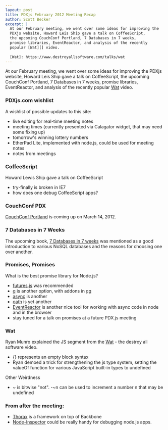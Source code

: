 ```yaml
---
layout: post
title: PDXjs February 2012 Meeting Recap
author: Scott Becker
excerpt: |
  At our February meeting, we went over some ideas for improving the
  PDXjs website, Howard Leis Ship gave a talk on CoffeeScript,
  the upcoming CouchConf Portland, 7 Databases in 7 weeks,
  promise libraries, EventReactor, and analysis of the recently
  popular [Wat][] video.
  
  [Wat]: https://www.destroyallsoftware.com/talks/wat
---
```


At our February meeting, we went over some ideas for improving the
PDXjs website, Howard Leis Ship gave a talk on CoffeeScript,
the upcoming CouchConf Portland, 7 Databases in 7 weeks,
promise libraries, EventReactor, and analysis of the recently
popular [Wat][] video.

[Wat]: https://www.destroyallsoftware.com/talks/wat

### PDXjs.com wishlist

A wishlist of possible updates to this site:

- live editing for real-time meeting notes
- meeting times (currently presented via Calagator widget, that may need some fixing up)
- tomorrow's winning lottery numbers
- EtherPad Lite, implemented with node.js, could be used for meeting notes
- notes from meetings

### CoffeeScript

Howard Lewis Ship gave a talk on CoffeeScript

- try-finally is broken in IE7
- how does one debug CoffeeScript apps?

### CouchConf PDX

[CouchConf Portland][] is coming up on March 14, 2012.

[CouchConf Portland]: http://www.couchbase.com/couchconf-portland

### 7 Databases in 7 Weeks

The upcoming book, [7 Databases in 7 weeks][] was mentioned
as a good introduction to various NoSQL databases and the reasons for choosing one over another.

[7 Databases in 7 weeks]: http://pragprog.com/book/rwdata/seven-databases-in-seven-weeks

### Promises, Promises

What is the best promise library for Node.js?

- [futures.js][] was recommended
- [q][] is another option, with addons in [qq][]
- [async][] is another
- [oath][] is yet another
- [EventReactor][] is another nice tool for working with async code in node and in the browser
- stay tuned for a talk on promises at a future PDX.js meeting

[futures.js]: http://coolaj86.info/futures/
[q]: https://github.com/kriskowal/q
[qq]: https://github.com/kriskowal/qq
[async]: https://github.com/caolan/async
[oath]: http://alogicalparadox.com/oath/
[EventReactor]: https://github.com/observing/eventreactor

### Wat

Ryan Munro explained the JS segment from the [Wat][] - the destroy all software video.

- {} represents an empty block syntax
- Ryan demoed a trick for strengthening the js type system, setting the valueOf function for various JavaScript built-in types to undefined

[Wat]: https://www.destroyallsoftware.com/talks/wat

Other Weirdness

- ~ is bitwise "not". -~n can be used to increment a number n that may be undefined

### From after the meeting:

- [Thorax][] is a framework on top of Backbone
- [Node-Inspector][] could be really handy for debugging node.js apps.

[Thorax]: http://walmartlabs.github.com/thorax/
[Node-Inspector]: https://github.com/dannycoates/node-inspector
